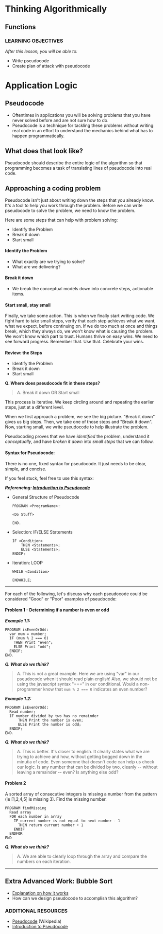 # Thinking Algorithmically

## Functions


### LEARNING OBJECTIVES
*After this lesson, you will be able to:*
- Write pseudocode
- Create plan of attack with pseudocode

# Application Logic

## Pseudocode

- Oftentimes in applications you will be solving problems that you have never solved before and are not sure how to do.
- Pseudocode is a technique for tackling these problems without writing real code in an effort to understand the mechanics behind what has to happen programmatically.

## What does that look like?

Pseudocode should describe the entire logic of the algorithm so that programming becomes a task of translating lines of pseudocode into real code.

## Approaching a coding problem

Pseudocode isn't just about writing down the steps that you already know.  It's a tool to help you work through the problem.  Before we can write pseudocode to solve the problem, we need to know the problem.

Here are some steps that can help with problem solving:

- Identify the Problem
- Break it down
- Start small

#### Identify the Problem

- What exactly are we trying to solve?
- What are we delivering?


#### Break it down

- We break the conceptual models down into concrete steps, actionable items.


#### Start small, stay small

Finally, we take some action. This is when we finally start writing code. We fight hard to take small steps, verify that each step achieves what we want, what we expect, before continuing on. If we do too much at once and things break, which they always do, we won't know what is causing the problem. We won't know which part to trust. Humans thrive on easy wins. We need to see forward progress. Remember that.  Use that. Celebrate your wins.


#### Review: the Steps

- Identify the Problem
- Break it down
- Start small


****Q. Where does pseudocode fit in these steps?****

> A. Break it down OR Start small

This process is iterative.  We keep circling around and repeating the earlier steps, just at a different level.

When we first approach a problem, we see the big picture.  "Break it down" gives us big steps.  Then, we take one of those steps and "Break it down".  Now, starting small, we write pseudocode to help illustrate the problem.

Pseudocoding proves that we have *identified* the problem, understand it *conceptually*, and have *broken it down* into *small steps* that we can follow.


#### Syntax for Pseudocode:

There is no one, fixed syntax for pseudocode.  It just needs to be clear, simple, and concise.

If you feel stuck, feel free to use this syntax:

***Referencing: [Introduction to Pseudocode](http://www.slideshare.net/DamianGordon1/pseudocode-10373156)***

* General Structure of Pseudocode

	```text
	PROGRAM <ProgramName>:

	<Do Stuff>

	END.
	```

* Selection: IF/ELSE Statements

	```
	IF <Condition>
		THEN <Statements>;
		ELSE <Statements>;
	ENDIF;

	```
* Iteration: LOOP

	```
	WHILE <Condition>

	ENDWHILE;
	```

---

For each of the following, let's discuss why each pseudocode could be considered "Good" or "Poor" examples of pseudocode:

#### Problem 1 - Determining if a number is even or odd

***Example 1.1:***

```
PROGRAM isEvenOrOdd:
  var num = number;
  IF (num % 2 === 0)
    THEN Print "even";
    ELSE Print "odd";
  ENDIF;
END.
```

***Q. What do we think?***

> A. This is not a great example. Here we are using "var" in our pseudocode when it should read plain english! Also, we should not be using the javascript syntax "===" in our conditional.  Would a non-programmer know that `num % 2 === 0` indicates an even number?

***Example 1.2:***

```
PROGRAM isEvenOrOdd:
  Read number;
  IF number divided by two has no remainder
      THEN Print the number is even;
      ELSE Print the number is odd;
  ENDIF;
END.
```

***Q. What do we think?***

> A. This is better.  It's closer to english.  It clearly states what we are trying to achieve and how, without getting bogged down in the minutia of code.  Even someone that doesn't code can help us check our logic.  Is any number that can be divided by two, cleanly -- without leaving a remainder -- even? Is anything else odd?

#### Problem 2
 A sorted array of consecutive integers is missing a number from the pattern (ie [1,2,4,5] is missing 3). Find the missing number.


```
PROGRAM findMissing
  Read array
  FOR each number in array
    IF current number is not equal to next number - 1
      THEN return current number + 1
    ENDIF
  ENDFOR
END
```


***Q. What do we think?***

> A. We are able to clearly loop through the array and compare the numbers on each iteration.

***


## Extra Advanced Work: Bubble Sort

- [Explanation on how it works](https://www.tutorialspoint.com/data_structures_algorithms/bubble_sort_algorithm.htm)
- How can we design pseudocode to accomplish this algorithm?

### ADDITIONAL RESOURCES

- [Pseudocode](https://en.wikipedia.org/wiki/Pseudocode) (Wikipedia)
- [Introduction to Pseudocode](http://www.slideshare.net/DamianGordon1/pseudocode-10373156)
